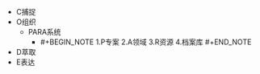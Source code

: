 - C捕捉
- O组织
	- PARA系统
		- #+BEGIN_NOTE
		  1.P专案
		  2.A领域
		  3.R资源
		  4.档案库
		  #+END_NOTE
- D萃取
- E表达
